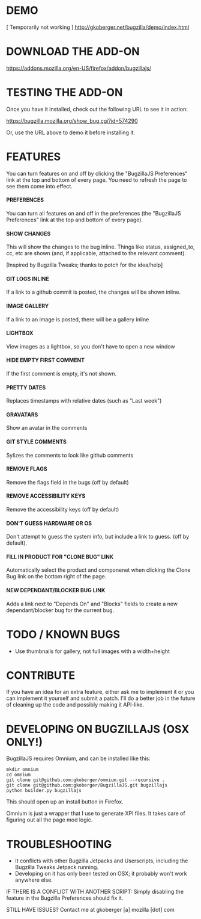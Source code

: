 DEMO
===============================================================================

[ Temporarily not working ]
http://gkoberger.net/bugzilla/demo/index.html

DOWNLOAD THE ADD-ON
===============================================================================

https://addons.mozilla.org/en-US/firefox/addon/bugzillajs/

TESTING THE ADD-ON
===============================================================================

Once you have it installed, check out the following URL to see it in action:

https://bugzilla.mozilla.org/show_bug.cgi?id=574290

Or, use the URL above to demo it before installing it.

FEATURES
===============================================================================

You can turn features on and off by clicking the "BugzillaJS Preferences" link
at the top and bottom of every page.  You need to refresh the page to see them
come into effect.

#### PREFERENCES

  You can turn all features on and off in the preferences (the "BugzillaJS
  Preferences" link at the top and bottom of every page).

#### SHOW CHANGES

  This will show the changes to the bug inline.  Things like status,
  assigned_to, cc, etc are shown (and, if applicable, attached to the relevant
  comment).

  [Inspired by Bugzilla Tweaks; thanks to potch for the idea/help]

#### GIT LOGS INLINE

  If a link to a github commit is posted, the changes will be shown inline.

#### IMAGE GALLERY

  If a link to an image is posted, there will be a gallery inline

#### LIGHTBOX

  View images as a lightbox, so you don't have to open a new window

#### HIDE EMPTY FIRST COMMENT

  If the first comment is empty, it's not shown.

#### PRETTY DATES

  Replaces timestamps with relative dates (such as "Last week")

#### GRAVATARS

  Show an avatar in the comments

#### GIT STYLE COMMENTS

  Sylizes the comments to look like github comments

#### REMOVE FLAGS

  Remove the flags field in the bugs (off by default)

#### REMOVE ACCESSIBILITY KEYS

  Remove the accessibility keys (off by default)

#### DON'T GUESS HARDWARE OR OS

  Don't attempt to guess the system info, but include a link to guess. (off
  by default).

#### FILL IN PRODUCT FOR "CLONE BUG" LINK

  Automatically select the product and componenet when clicking the Clone
  Bug link on the bottom right of the page.

#### NEW DEPENDANT/BLOCKER BUG LINK

  Adds a link next to "Depends On" and "Blocks" fields to create a new
  dependant/blocker bug for the current bug.

TODO / KNOWN BUGS
===============================================================================

- Use thumbnails for gallery, not full images with a width+height

CONTRIBUTE
===============================================================================

If you have an idea for an extra feature, either ask me to implement it or
you can implement it yourself and submit a patch.  I'll do a better job in the
future of cleaning up the code and possibly making it API-like.

DEVELOPING ON BUGZILLAJS (OSX ONLY!)
===============================================================================

BugzillaJS requires Omnium, and can be installed like this:

    mkdir omnium
    cd omnium
    git clone git@github.com:gkoberger/omnium.git --recursive .
    git clone git@github.com:gkoberger/BugzillaJS.git bugzillajs
    python builder.py bugzillajs

This should open up an install button in Firefox.

Omnium is just a wrapper that I use to generate XPI files.  It takes care of
figuring out all the page mod logic.

TROUBLESHOOTING
===============================================================================

 - It conflicts with other Bugzilla Jetpacks and Userscripts, including the
   Bugzilla Tweaks Jetpack running.
 - Developing on it has only been tested on OSX; it probably won't work anywhere
   else.

IF THERE IS A CONFLICT WITH ANOTHER SCRIPT:
  Simply disabling the feature in the Bugzilla Preferences should fix it.

STILL HAVE ISSUES?
  Contact me at gkoberger [a] mozilla [dot] com
